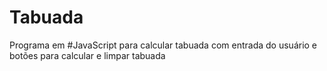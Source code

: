 # Tabuada
Programa em #JavaScript para calcular tabuada com entrada do usuário e botões para calcular e limpar tabuada
